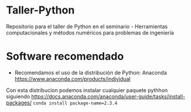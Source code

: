 # Taller-Python
Repositorio para el taller de Python en el seminario - Herramientas computacionales y métodos numéricos para problemas de ingeniería

# Software recomendado

- Recomendamos el uso de la distribución de Python: Anaconda
https://www.anaconda.com/products/individual

Con esta distribucion podemos instalar cualquier paquete pythhon siguiendo https://docs.anaconda.com/anaconda/user-guide/tasks/install-packages/
`conda install package-name=2.3.4`
